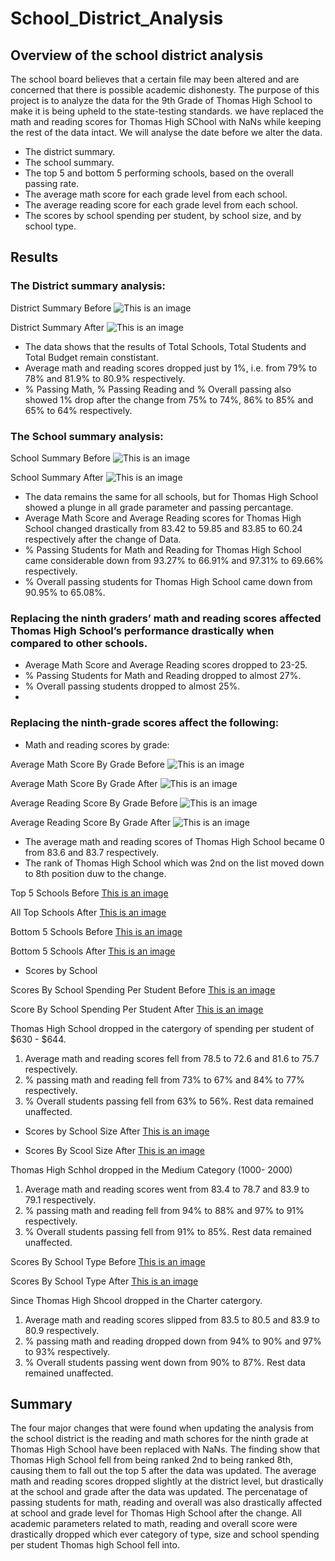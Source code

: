 # School_District_Analysis

## Overview of the school district analysis

The school board believes that a certain file may been altered and are concerned that there is possible academic dishonesty. The purpose of this project is to analyze the data for the 9th Grade of Thomas High School to make it is being upheld to the state-testing standards. we have replaced the math and reading scores for Thomas High SChool with NaNs while keeping the rest of the data intact. We will analyse the date before we alter the data.
- The district summary.
- The school summary.
- The top 5 and bottom 5 performing schools, based on the overall passing rate.
- The average math score for each grade level from each school.
- The average reading score for each grade level from each school.
- The scores by school spending per student, by school size, and by school type.

## Results

### The District summary analysis:

District Summary Before
![This is an image](https://github.com/daryld2239/School_District_Analysis/blob/main/Resources/district_summary_before.png)

District Summary After
![This is an image](https://github.com/daryld2239/School_District_Analysis/blob/main/Resources/district_summary_after.png)

- The data shows that the results of Total Schools, Total Students and Total Budget remain constistant.
- Average math and reading scores dropped just by 1%, i.e. from 79% to 78% and 81.9% to 80.9% respectively.
- % Passing Math, % Passing Reading and % Overall passing also showed 1% drop after the change from 75% to 74%, 86% to 85% and 65% to 64% respectively.

### The School summary analysis:

School Summary Before
![This is an image](https://github.com/daryld2239/School_District_Analysis/blob/main/Resources/per_school_summary_after.png)

School Summary After
![This is an image](https://github.com/daryld2239/School_District_Analysis/blob/main/Resources/per_school_summary_before%20.png)

- The data remains the same for all schools, but for Thomas High School showed a plunge in all grade parameter and passing percantage.
- Average Math Score and Average Reading scores for Thomas High School changed drastically from 83.42 to 59.85 and 83.85 to 60.24 respectively after the change of Data.
- % Passing Students for Math and Reading for Thomas High School came considerable down from 93.27% to 66.91% and 97.31% to 69.66% respectively.
- % Overall passing students for Thomas High School came down from 90.95% to 65.08%.

### Replacing the ninth graders’ math and reading scores affected Thomas High School’s performance drastically when compared to other schools.

- Average Math Score and Average Reading scores dropped to 23-25.
- % Passing Students for Math and Reading dropped to almost 27%.
- % Overall passing students dropped to almost 25%.
-
### Replacing the ninth-grade scores affect the following:

- Math and reading scores by grade:

Average Math Score By Grade Before
![This is an image](https://github.com/daryld2239/School_District_Analysis/blob/main/Resources/average_math_score_by_grade_before.png)

Average Math Score By Grade After
![This is an image](https://github.com/daryld2239/School_District_Analysis/blob/main/Resources/average_math_score_by_grade_after.png)

Average Reading Score By Grade Before
![This is an image](https://github.com/daryld2239/School_District_Analysis/blob/main/Resources/average_reading_score_by_grade_before.png)

Average Reading Score By Grade After
![This is an image](https://github.com/daryld2239/School_District_Analysis/blob/main/Resources/average_reading_score_by_grade_after.png)

- The average math and reading scores of Thomas High School became 0 from 83.6 and 83.7 respectively.
- The rank of Thomas High School which was 2nd on the list moved down to 8th position duw to the change.

Top 5 Schools Before
[This is an image](https://github.com/daryld2239/School_District_Analysis/blob/main/Resources/top5_schools_before.png)

All Top Schools After
[This is an image](https://github.com/daryld2239/School_District_Analysis/blob/main/Resources/top_schools_all_after.png)

Bottom 5 Schools Before
[This is an image](https://github.com/daryld2239/School_District_Analysis/blob/main/Resources/bottom5_schools_before.png)

Bottom 5 Schools After
[This is an image](https://github.com/daryld2239/School_District_Analysis/blob/main/Resources/bottom5_schools_after.png)

- Scores by School

Scores By School Spending Per Student Before
[This is an image](https://github.com/daryld2239/School_District_Analysis/blob/main/Resources/scores_by_school_spending_per_student_before%20(1).png)

Score By School Spending Per Student After
[This is an image](https://github.com/daryld2239/School_District_Analysis/blob/main/Resources/scores_by_school_spending_per_student_after%20(1).png)

Thomas High School dropped in the catergory of spending per student of $630 - $644.

1. Average math and reading scores fell from 78.5 to 72.6 and 81.6 to 75.7 respectively.
2. % passing math and reading fell from 73% to 67% and 84% to 77% respectively.
3. % Overall students passing fell from 63% to 56%. Rest data remained unaffected.

- Scores by School Size After
[This is an image](https://github.com/daryld2239/School_District_Analysis/blob/main/Resources/scores_by_school_size_before.png)

- Scores By Scool Size After 
[This is an image](https://github.com/daryld2239/School_District_Analysis/blob/main/Resources/scores_by_school_size_after.png)

Thomas High Schhol dropped in the Medium Category (1000- 2000)

1. Average math and reading scores went from 83.4 to 78.7 and 83.9 to 79.1 respectively.
2. % passing math and reading fell from 94% to 88% and 97% to 91% respectively.
3. % Overall students passing fell from 91% to 85%. Rest data remained unaffected.

Scores By School Type Before
[This is an image](https://github.com/daryld2239/School_District_Analysis/blob/main/Resources/scores_by_school_type_before.png)

Scores By School Type After
[This is an image](https://github.com/daryld2239/School_District_Analysis/blob/main/Resources/scores_by_school_type_after.png)

Since Thomas High Shcool dropped  in the Charter catergory.

1. Average math and reading scores slipped from 83.5 to 80.5 and 83.9 to 80.9 respectively.
2. % passing math and reading dropped down from 94% to 90% and 97% to 93% respectively.
3. % Overall students passing went down from 90% to 87%. Rest data remained unaffected.

## Summary

The four major changes that were found when updating the analysis from the school district is the reading and math schores for the ninth grade at Thomas High School have been replaced with NaNs. The finding show that Thomas High School fell from being ranked 2nd to being ranked 8th, causing them to fall out the top 5 after the data was updated. The average math and reading scores dropped slightly at the district level, but drastically at the school and grade after the data was updated. The percenatage of passing students for math, reading and overall  was also drastically affected at school and grade level for Thomas High School after the change. All academic parameters related to math, reading and overall score were drastically dropped which ever category of type, size and school spending per student Thomas high School fell into.
